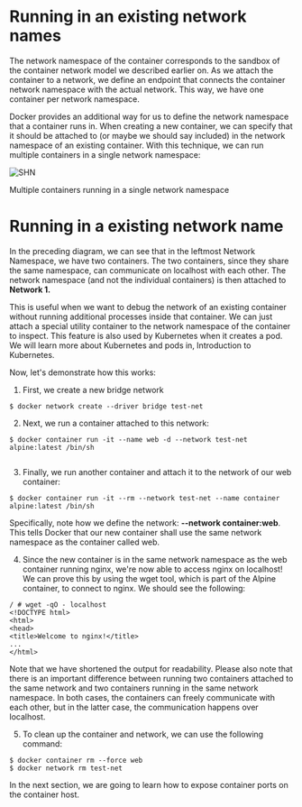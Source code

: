 # **Running in an existing network names**


The network namespace of the container corresponds to the sandbox of the container network model we described earlier on. As we attach the container to a network, we define an endpoint that connects the container network namespace with the actual network. This way, we have one container per network namespace.

Docker provides an additional way for us to define the network namespace that a container runs in. When creating a new container, we can specify that it should be attached to (or maybe we should say included) in the network namespace of an existing container. With this technique, we can run multiple containers in a single network namespace:

![SHN](./img/l9_shn-11.png)

Multiple containers running in a single network namespace

#  Running in a existing network name

In the preceding diagram, we can see that in the leftmost Network Namespace, we have two containers. The two containers, since they share the same namespace, can communicate on localhost with each other. The network namespace (and not the individual containers) is then attached to **Network 1.**

This is useful when we want to debug the network of an existing container without running additional processes inside that container. We can just attach a special utility container to the network namespace of the container to inspect. This feature is also used by Kubernetes when it creates a pod. We will learn more about Kubernetes and pods in, Introduction to Kubernetes. 

Now, let's demonstrate how this works:

1. First, we create a new bridge network

```
$ docker network create --driver bridge test-net
```
2. Next, we run a container attached to this network:

```
$ docker container run -it --name web -d --network test-net alpine:latest /bin/sh
 
```

3. Finally, we run another container and attach it to the network of our web container:

```
$ docker container run -it --rm --network test-net --name container alpine:latest /bin/sh

```

Specifically, note how we define the network: **--network container:web**. This tells Docker that our new container shall use the same network namespace as the container called web.

4. Since the new container is in the same network namespace as the web container running nginx, we're now able to access nginx on localhost! We can prove this by using the wget tool, which is part of the Alpine container, to connect to nginx. We should see the following:

```
/ # wget -qO - localhost
<!DOCTYPE html>
<html>
<head>
<title>Welcome to nginx!</title>
...
</html>
```

Note that we have shortened the output for readability. Please also note that there is an important difference between running two containers attached to the same network and two containers running in the same network namespace. In both cases, the containers can freely communicate with each other, but in the latter case, the communication happens over localhost.

5. To clean up the container and network, we can use the following command:

```
$ docker container rm --force web
$ docker network rm test-net
```

In the next section, we are going to learn how to expose container ports on the container host.





